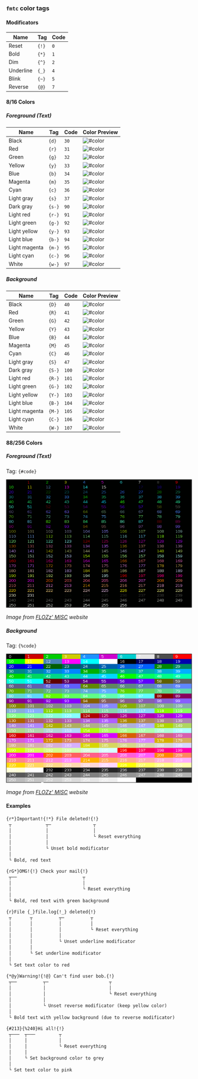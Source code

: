 ### `fmtc` color tags

#### Modificators

| Name      | Tag   | Code |
|-----------|-------|------|
| Reset     | `{!}` | `0`  |
| Bold      | `{*}` | `1`  |
| Dim       | `{^}` | `2`  |
| Underline | `{_}` | `4`  |
| Blink     | `{~}` | `5`  |
| Reverse   | `{@}` | `7`  |

#### 8/16 Colors

##### Foreground (Text)

| Name          | Tag   | Code  | Color Preview |
|---------------|-------|-------|---------------|
| Black         | `{d}` |  `30` | ![#color](https://via.placeholder.com/60x16/000000/000000?text=+) |
| Red           | `{r}` |  `31` | ![#color](https://via.placeholder.com/60x16/CC0000/000000?text=+) |
| Green         | `{g}` |  `32` | ![#color](https://via.placeholder.com/60x16/4D9A05/000000?text=+) |
| Yellow        | `{y}` |  `33` | ![#color](https://via.placeholder.com/60x16/C4A000/000000?text=+) |
| Blue          | `{b}` |  `34` | ![#color](https://via.placeholder.com/60x16/3465A4/000000?text=+) |
| Magenta       | `{m}` |  `35` | ![#color](https://via.placeholder.com/60x16/754F7B/000000?text=+) |
| Cyan          | `{c}` |  `36` | ![#color](https://via.placeholder.com/60x16/069899/000000?text=+) |
| Light gray    | `{s}` |  `37` | ![#color](https://via.placeholder.com/60x16/D3D7CE/000000?text=+) |
| Dark gray     | `{s-}`|  `90` | ![#color](https://via.placeholder.com/60x16/555752/000000?text=+) |
| Light red     | `{r-}`|  `91` | ![#color](https://via.placeholder.com/60x16/EE2828/000000?text=+) |
| Light green   | `{g-}`|  `92` | ![#color](https://via.placeholder.com/60x16/8AE234/000000?text=+) |
| Light yellow  | `{y-}`|  `93` | ![#color](https://via.placeholder.com/60x16/FCE94F/000000?text=+) |
| Light blue    | `{b-}`|  `94` | ![#color](https://via.placeholder.com/60x16/729FCE/000000?text=+) |
| Light magenta | `{m-}`|  `95` | ![#color](https://via.placeholder.com/60x16/AD7EA8/000000?text=+) |
| Light cyan    | `{c-}`|  `96` | ![#color](https://via.placeholder.com/60x16/34E1E1/000000?text=+) |
| White         | `{w-}`|  `97` | ![#color](https://via.placeholder.com/60x16/EEEEEC/000000?text=+) |

##### Background

| Name          | Tag   | Code   | Color Preview |
|---------------|-------|--------|---------------|
| Black         | `{D}` |  `40`  | ![#color](https://via.placeholder.com/60x16/000000/000000?text=+) |
| Red           | `{R}` |  `41`  | ![#color](https://via.placeholder.com/60x16/CC0000/000000?text=+) |
| Green         | `{G}` |  `42`  | ![#color](https://via.placeholder.com/60x16/4D9A05/000000?text=+) |
| Yellow        | `{Y}` |  `43`  | ![#color](https://via.placeholder.com/60x16/C4A000/000000?text=+) |
| Blue          | `{B}` |  `44`  | ![#color](https://via.placeholder.com/60x16/3465A4/000000?text=+) |
| Magenta       | `{M}` |  `45`  | ![#color](https://via.placeholder.com/60x16/754F7B/000000?text=+) |
| Cyan          | `{C}` |  `46`  | ![#color](https://via.placeholder.com/60x16/069899/000000?text=+) |
| Light gray    | `{S}` |  `47`  | ![#color](https://via.placeholder.com/60x16/D3D7CE/000000?text=+) |
| Dark gray     | `{S-}`|  `100` | ![#color](https://via.placeholder.com/60x16/555752/000000?text=+) |
| Light red     | `{R-}`|  `101` | ![#color](https://via.placeholder.com/60x16/EE2828/000000?text=+) |
| Light green   | `{G-}`|  `102` | ![#color](https://via.placeholder.com/60x16/8AE234/000000?text=+) |
| Light yellow  | `{Y-}`|  `103` | ![#color](https://via.placeholder.com/60x16/FCE94F/000000?text=+) |
| Light blue    | `{B-}`|  `104` | ![#color](https://via.placeholder.com/60x16/729FCE/000000?text=+) |
| Light magenta | `{M-}`|  `105` | ![#color](https://via.placeholder.com/60x16/AD7EA8/000000?text=+) |
| Light cyan    | `{C-}`|  `106` | ![#color](https://via.placeholder.com/60x16/34E1E1/000000?text=+) |
| White         | `{W-}`|  `107` | ![#color](https://via.placeholder.com/60x16/EEEEEC/000000?text=+) |

#### 88/256 Colors

##### Foreground (Text)

Tag: `{#code}`

![#colors](../.github/images/256_colors_fg.png)

_Image from [FLOZz' MISC](https://misc.flogisoft.com/bash/tip_colors_and_formatting) website_

##### Background

Tag: `{%code}`

![#colors](../.github/images/256_colors_bg.png)

_Image from [FLOZz' MISC](https://misc.flogisoft.com/bash/tip_colors_and_formatting) website_

#### Examples

```
{r*}Important!{!*} File deleted!{!}
 ┬             ┬─                ┬
 │             │                 │
 │             │                 └ Reset everything
 │             │
 │             └ Unset bold modificator
 │
 └ Bold, red text 
```

```
{rG*}OMG!{!} Check your mail{!}
 ┬──                         ┬
 │                           │
 │                           └ Reset everything
 │
 └ Bold, red text with green background
```

```
{r}File {_}file.log{!_} deleted{!}
 ┬       ┬          ┬─          ┬
 │       │          │           │ 
 │       │          │           └ Reset everything
 │       │          │
 │       │          └ Unset underline modificator
 │       │
 │       └ Set underline modificator
 │
 └ Set text color to red
```

```
{*@y}Warning!{!@} Can't find user bob.{!}
 ┬──          ┬─                       ┬
 │            │                        │
 │            │                        └ Reset everything
 │            │
 │            └ Unset reverse modificator (keep yellow color)
 │
 └ Bold text with yellow background (due to reverse modificator)
```

```
{#213}{%240}Hi all!{!}
 ┬───  ┬───         ┬
 │     │            │
 │     │            └ Reset everything
 │     │
 │     └ Set background color to grey
 │
 └ Set text color to pink
```
